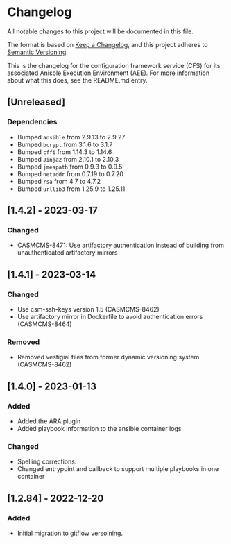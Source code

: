 # Changelog

All notable changes to this project will be documented in this file.

The format is based on [Keep a Changelog](https://keepachangelog.com/en/1.0.0/),
and this project adheres to [Semantic Versioning](https://semver.org/spec/v2.0.0.html).

This is the changelog for the configuration framework service (CFS) for its
associated Anisble Execution Environment (AEE). For more information about what
this does, see the README.md entry.

## [Unreleased]
### Dependencies
- Bumped `ansible` from 2.9.13 to 2.9.27
- Bumped `bcrypt` from 3.1.6 to 3.1.7
- Bumped `cffi` from 1.14.3 to 1.14.6
- Bumped `Jinja2` from 2.10.1 to 2.10.3
- Bumped `jmespath` from 0.9.3 to 0.9.5
- Bumped `netaddr` from 0.7.19 to 0.7.20
- Bumped `rsa` from 4.7 to 4.7.2
- Bumped `urllib3` from 1.25.9 to 1.25.11

## [1.4.2] - 2023-03-17
### Changed
- CASMCMS-8471: Use artifactory authentication instead of building from unauthenticated artifactory mirrors

## [1.4.1] - 2023-03-14
### Changed
- Use csm-ssh-keys version 1.5 (CASMCMS-8462)
- Use artifactory mirror in Dockerfile to avoid authentication errors (CASMCMS-8464)

### Removed
- Removed vestigial files from former dynamic versioning system (CASMCMS-8462)

## [1.4.0] - 2023-01-13
### Added
- Added the ARA plugin
- Added playbook information to the ansible container logs

### Changed
- Spelling corrections.
- Changed entrypoint and callback to support multiple playbooks in one container

## [1.2.84] - 2022-12-20
### Added
- Initial migration to gitflow versoining.
